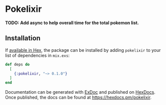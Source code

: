 # Pokelixir

**TODO: Add async to help overall time for the total pokemon list.**

## Installation

If [available in Hex](https://hex.pm/docs/publish), the package can be installed
by adding `pokelixir` to your list of dependencies in `mix.exs`:

```elixir
def deps do
  [
    {:pokelixir, "~> 0.1.0"}
  ]
end
```

Documentation can be generated with [ExDoc](https://github.com/elixir-lang/ex_doc)
and published on [HexDocs](https://hexdocs.pm). Once published, the docs can
be found at <https://hexdocs.pm/pokelixir>.

